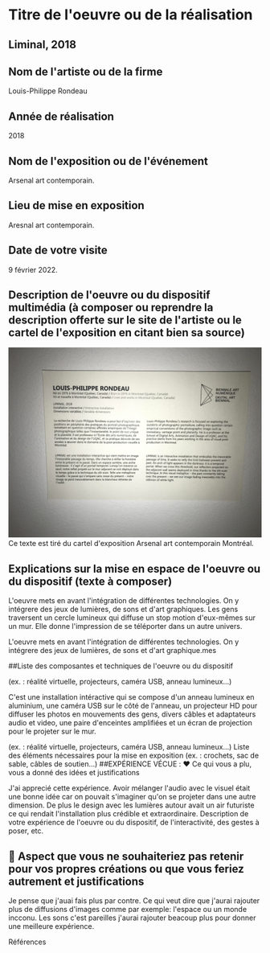 # Titre de l'oeuvre ou de la réalisation
## Liminal, 2018

## Nom de l'artiste ou de la firme
Louis-Philippe Rondeau

## Année de réalisation
2018

## Nom de l'exposition ou de l'événement
Arsenal art contemporain.

## Lieu de mise en exposition
Aresnal art contemporain.

## Date de votre visite
9 février 2022.

## Description de l'oeuvre ou du dispositif multimédia (à composer ou reprendre la description offerte sur le site de l'artiste ou le cartel de l'exposition en citant bien sa source)

![description_liminal.jpg](photos/description_liminal.jpg)
Ce texte est tiré du cartel d'exposition Arsenal art contemporain Montréal.



## Explications sur la mise en espace de l'oeuvre ou du dispositif (texte à composer)
L'oeuvre mets en avant l'intégration de différentes technologies. On y intégrere des jeux de lumières, de sons et d'art graphiques. Les gens traversent un cercle lumineux qui diffuse un stop motion d'eux-mêmes sur un mur. Elle donne l'impression de se téléporter dans un autre univers.

L'oeuvre mets en avant l'intégration de différentes technologies. On y intégrere des jeux de lumières, de sons et d'art graphique.mes 

##Liste des composantes et techniques de l'oeuvre ou du dispositif 

(ex. : réalité virtuelle, projecteurs, caméra USB, anneau lumineux...)

C'est une installation intéractive qui se compose d'un anneau lumineux en aluminium, une caméra USB sur le côté de l'anneau, un projecteur HD pour diffuser les photos en mouvements des gens, divers câbles et adaptateurs audio et video, une paire d'enceintes amplifiées et un écran de projection pour le projeter sur le mur.

(ex. : réalité virtuelle, projecteurs, caméra USB, anneau lumineux...)
Liste des éléments nécessaires pour la mise en exposition (ex. : crochets, sac de sable, câbles de soutien...)
##EXPÉRIENCE VÉCUE :
❤️ Ce qui vous a plu, vous a donné des idées et justifications

J'ai apprecié cette expérience. Avoir mélanger l'audio avec le visuel était une bonne idée car on pouvait s'imaginer qu'on se projeter dans une autre dimension. De plus le design avec les lumières autour avait un air futuriste ce qui rendait l'installation plus crédible et extraordinaire.
Description de votre expérience de l'oeuvre ou du dispositif, de l'interactivité, des gestes à poser, etc.

## 🤔 Aspect que vous ne souhaiteriez pas retenir pour vos propres créations ou que vous feriez autrement et justifications

Je pense que j'auai fais plus par contre. Ce qui veut dire que j'aurai rajouter plus de diffusions d'images comme par exemple: l'espace ou un monde incconu. Les sons c'est pareilles j'aurai rajouter beacoup plus pour donner une meilleure expérience.

Références
